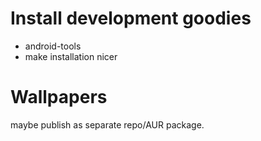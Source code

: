 # Install development goodies

- android-tools
- make installation nicer

# Wallpapers

maybe publish as separate repo/AUR package.

